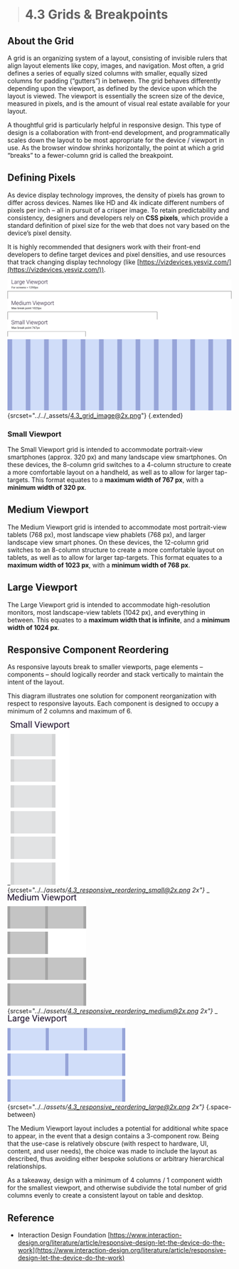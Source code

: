 > # **4.3** Grids & Breakpoints

## About the Grid

A grid is an organizing system of a layout, consisting of invisible rulers that align layout elements like copy, images, and navigation. Most often, a grid defines a series of equally sized columns with smaller, equally sized columns for padding (“gutters”) in between. The grid behaves differently depending upon the viewport, as defined by the device upon which the layout is viewed. The viewport is essentially the screen size of the device, measured in pixels, and is the amount of visual real estate available for your layout.

A thoughtful grid is particularly helpful in responsive design. This type of design is a collaboration with front-end development, and programmatically scales down the layout to be most appropriate for the device / viewport in use. As the browser window shrinks horizontally, the point at which a grid “breaks” to a fewer-column grid is called the breakpoint.

## Defining Pixels

As device display technology improves, the density of pixels has grown to differ across devices. Names like HD and 4k indicate different numbers of pixels per inch – all in pursuit of a crisper image. To retain predictability and consistency, designers and developers rely on **CSS pixels**, which provide a standard definition of pixel size for the web that does not vary based on the device’s pixel density.

It is highly recommended that designers work with their front-end developers to define target devices and pixel densities, and use resources that track changing display technology (like [https://vizdevices.yesviz.com/](https://vizdevices.yesviz.com/)).

![4.3](../_assets/4.3_grid_image@2x.png){srcset="../../_assets/4.3_grid_image@2x.png"}
{.extended}

### Small Viewport

The Small Viewport grid is intended to accommodate portrait-view smartphones (approx. 320 px) and many landscape view smartphones. On these devices, the 8-column grid switches to a 4-column structure to create a more comfortable layout on a handheld, as well as to allow for larger tap-targets. This format equates to a **maximum width of 767 px**, with a **minimum width of 320 px**.

## Medium Viewport

The Medium Viewport grid is intended to accommodate most portrait-view tablets (768 px), most landscape view phablets (768 px), and larger landscape view smart phones. On these devices, the 12-column grid switches to an 8-column structure to create a more comfortable layout on tablets, as well as to allow for larger tap-targets. This format equates to a **maximum width of 1023 px**, with a **minimum width of 768 px**.

## Large Viewport

The Large Viewport grid is intended to accommodate high-resolution monitors, most landscape-view tablets (1042 px), and everything in between. This equates to a **maximum width that is infinite**, and a **minimum width of 1024 px**.

## Responsive Component Reordering

As responsive layouts break to smaller viewports, page elements – components – should logically reorder and stack vertically to maintain the intent of the layout. 

This diagram illustrates one solution for component reorganization with respect to responsive layouts. Each component is designed to occupy a minimum of 2 columns and maximum of 6.

_![4-3-1-1](../_assets/4.3_responsive_reordering_small.png){srcset="../../_assets/4.3_responsive_reordering_small@2x.png 2x"}_
_![4-3-1-1](../_assets/4.3_responsive_reordering_medium.png){srcset="../../_assets/4.3_responsive_reordering_medium@2x.png 2x"}_
_![4-3-1-1](../_assets/4.3_responsive_reordering_large.png){srcset="../../_assets/4.3_responsive_reordering_large@2x.png 2x"}_
{.space-between}

The Medium Viewport layout includes a potential for additional white space to appear, in the event that a design contains a 3-component row. Being that the use-case is relatively obscure (with respect to hardware, UI, content, and user needs), the choice was made to include the layout as described, thus avoiding either bespoke solutions or arbitrary hierarchical relationships. 

As a takeaway, design with a minimum of 4 columns / 1 component width for the smallest viewport, and otherwise subdivide the total number of grid columns evenly to create a consistent layout on table and desktop.

## Reference

- Interaction Design Foundation [https://www.interaction-design.org/literature/article/responsive-design-let-the-device-do-the-work](https://www.interaction-design.org/literature/article/responsive-design-let-the-device-do-the-work)